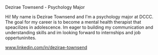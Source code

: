 Dezirae Townsend - Psychology Major

Hi! My name is Dezirae Townsend and I'm a psychology major at DCCC. The goal for my career is to become a mental health therapist that speacilizes in adolescence. Im eager to building my communication and understanding skills and im looking forward to internships and job oppertuninites. 

www.linkedin.com/in/dezirae-townsend
